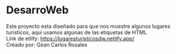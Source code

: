 # DesarroWeb
Este proyecto esta diseñado para que nos muestre algunos lugares turisticos, aqui usamos algunas de las etiquetas de HTML
<br> 
Link de etlify: https://lugaresturisticosdw.netlify.app/
<br>
Creado por: Gean Carlos Rosales
